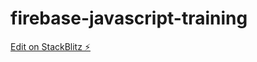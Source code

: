 # firebase-javascript-training

[Edit on StackBlitz ⚡️](https://stackblitz.com/edit/firebase-gtk-web-checkpoint5-bk8xr2)